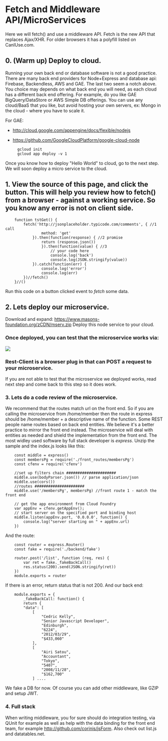 
# Fetch and Middleware API/MicroServices

Here we will fetch() and use a middleware API. Fetch is the new API that replaces Ajax/XHR. For older browsers it has a polyfill listed on CanIUse.com.

## 0. (Warm up) Deploy to cloud.

Running your own back end or database software is not a good practice. There are many back end providers for Node+Express and database api: Firebase, Backendless, AWS and GAE. The last two seem a notch above. You choice may depends on what back end you will need, as each cloud has a different back end offering. For example, do you like GAE BigQuery/DataStore or AWS Simple DB offerings. You can use any cloud/BaaS that you like, but avoid hosting your own servers, ex: Mongo in the cloud - where you have to scale it. 

For GAE:
- <http://cloud.google.com/appengine/docs/flexible/nodejs>
- <https://github.com/GoogleCloudPlatform/google-cloud-node>

		gcloud init 
		gcloud app deploy -v 1

Once you know how to deploy "Hello World" to cloud, go to the next step. We will soon deploy a micro service to the cloud.

## 1. View the source of this page, and click the button. This will help you review how to fetch() from a browser - against a working service. So you know any error is not on client side.
	
	
		function tstGet() {
			fetch('http://jsonplaceholder.typicode.com/comments', { //1 call
					method: 'get'
				}).then(function(response) { //2 promise
					return (response.json())
					}).then(function(value) { //3
						// your code here
						console.log('back')
						console.log(JSON.stringify(value))
				}).catch(function(err) {
					console.log('error')
					console.log(err)
			})//fetch()
		}//()

Run this code on a button clicked event to *fetch* some data.

## 2. Lets deploy our microservice.

Download and expand: <https://www.masons-foundation.org/zCDN/mserv.zip>
Deploy this node service to your cloud.


### Once deployed, you can test that the microservice works via:
![](//www.masons-foundation.org/post/fetch/rest_test.png)

### Rest-Client is a browser plug in that can POST a request to your microservice.

If you are not able to test that the microservice we deployed works, read next step and come back to this step so it does work.

### 3. Lets do a code review of the microservice. 

We recommend that the routes match url on the front end. So if you are calling the microservice from /home/member then the route in express should be /home/member + a descriptive name of the function. Some REST people name routes based on back end entities. We believe it's a better practice to mirror the front end instead. The microservice will deal with entities as needed and shield the implementation from the front end. The most widley used software by full stack developer is *express*. Unzip the sample and the index.js looks like this:

		const middle = express()
		const membersPg = require('./front_routes/membersPg')
		const cfenv = require('cfenv')

		//set up filters chain ###################### 
		middle.use(bodyParser.json()) // parse application/json
		middle.use(cors())
		//routes ###################### 
		middle.use('/membersPg', membersPg) //front route 1 - match the front end

		// get the app environment from Cloud Foundry
		var appEnv = cfenv.getAppEnv();
		// start server on the specified port and binding host
		middle.listen(appEnv.port, '0.0.0.0', function() {
			console.log("server starting on " + appEnv.url)
		})

And the route:

		const router = express.Router()
		const fake = require('./backend/fake')

		router.post('/list', function (req, res) {
			var ret = fake._fakeBackCall()
			res.status(200).send(JSON.stringify(ret))
		})
		module.exports = router

If there is an error, return status that is not 200. 
And our back end:

		module.exports = {
			_fakeBackCall: function() {
			return {
			"data": [
				[
					"Cedric Kelly",
					"Senior Javascript Developer",
					"Edinburgh",
					"6224",
					"2012/03/29",
					"$433,060"
				],
				[
					"Airi Satou",
					"Accountant",
					"Tokyo",
					"5407",
					"2008/11/28",
					"$162,700"
				] ....

We fake a DB for now. Of course you can add other middleware, like GZIP and setup JWT.


### 4. Full stack

When writing middleware, you for sure should do integration testing, via QUnit for example as well as help with the data binding for the front end team, for example <http://github.com/corinis/jsForm>. Also check out list.js and datatables.net.


